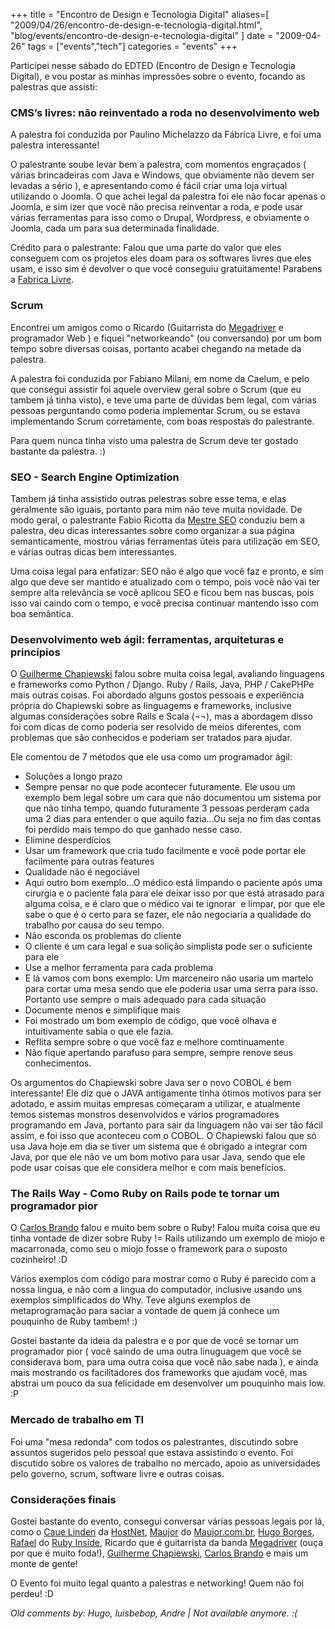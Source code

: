 +++
title = "Encontro de Design e Tecnologia Digital"
aliases=[
  "2009/04/26/encontro-de-design-e-tecnologia-digital.html",
  "blog/events/encontro-de-design-e-tecnologia-digital"
]
date = "2009-04-26"
tags = ["events","tech"]
categories = "events"
+++

Participei nesse sábado do EDTED (Encontro de Design e Tecnologia
Digital), e vou postar as minhas impressões sobre o evento, focando
as palestras que assisti:

### CMS’s livres: não reinventado a roda no desenvolvimento web

A palestra foi conduzida por Paulino Michelazzo da Fábrica Livre, e
foi uma palestra interessante!

O palestrante soube levar bem a palestra, com momentos engraçados (
várias brincadeiras com Java e Windows, que obviamente não devem ser
levadas a sério ), e apresentando como é fácil criar uma loja virtual
utilizando o Joomla. O que achei legal da palestra foi ele não focar
apenas o Joomla, e sim izer que você não precisa reinventar a roda, e
pode usar várias ferramentas para isso como o Drupal, Wordpress, e
obviamente o Joomla, cada um para sua determinada finalidade.

Crédito para o palestrante: Falou que uma parte do valor que eles
conseguem com os projetos eles doam para os softwares livres que eles
usam, e isso sim é devolver o que você conseguiu gratuitamente!
Parabens a [Fabrica Livre](www.fabricalivre.com.br "Fabrica Livre").

### Scrum

Encontrei um amigos como o Ricardo
(Guitarrista do [Megadriver](http://www.megadriver.com.br "Megadriver") e programador
Web ) e fiquei "networkeando" (ou conversando) por um bom tempo sobre
diversas coisas, portanto acabei chegando na metade da palestra.

A palestra foi conduzida por Fabiano Milani, em nome da Caelum, e pelo
que consegui assistir foi aquele overview geral sobre o Scrum (que eu
tambem já tinha visto), e teve uma parte de dúvidas bem legal, com
várias pessoas perguntando como poderia implementar Scrum, ou se
estava implementando Scrum corretamente, com boas respostas do
palestrante.

Para quem nunca tinha visto uma palestra de Scrum deve ter gostado
bastante da palestra. :)

### SEO - Search Engine Optimization

Tambem já tinha assistido outras pelestras sobre esse tema, e elas
geralmente são iguais, portanto para mim não teve muita novidade. De
modo geral, o palestrante Fabio Ricotta da
[Mestre SEO](http://www.mestreseo.com.br/ "Mestre SEO") conduziu bem a
palestra, deu dicas interessantes sobre como organizar a sua página
semanticamente, mostrou várias ferramentas úteis para utilização em
SEO, e várias outras dicas bem interessantes.

Uma coisa legal para enfatizar: SEO não é algo que você faz e pronto,
e sim algo que deve ser mantido e atualizado com o tempo, pois você
não vai ter sempre alta relevância se você aplicou SEO e ficou bem nas
buscas, pois isso vai caindo com o tempo, e você precisa continuar
mantendo isso com boa semântica.

### Desenvolvimento web ágil: ferramentas, arquiteturas e princípios

O [Guilherme Chapiewski](http://twitter.com/gchapiewski "Twitter do Guilherme Chapiewski")
falou sobre muita coisa legal, avaliando linguagens e frameworks como
Python / Django. Ruby / Rails, Java, PHP / CakePHPe mais outras
coisas. Foi abordado alguns gostos pessoais e experiência própria do
Chapiewski sobre as linguagems e frameworks, inclusive algumas
considerações sobre Rails e Scala (¬¬), mas a abordagem disso foi
com dicas de como poderia ser resolvido de meios diferentes, com
problemas que são conhecidos e poderiam ser tratados para ajudar.

Ele comentou de 7 métodos que ele usa como um programador ágil:

* Soluções a longo prazo
* Sempre pensar no que pode acontecer futuramente. Ele usou um exemplo bem legal sobre um cara que não documentou um sistema por que não tinha tempo, quando futuramente 3 pessoas perderam cada uma 2 dias para entender o que aquilo fazia...Ou seja no fim das contas foi perdido mais tempo do que ganhado nesse caso.
* Elimine desperdícios
* Usar um framework que cria tudo facilmente e você pode portar ele facilmente para outras features
* Qualidade não é negociável
* Aqui outro bom exemplo...O médico está limpando o paciente após uma cirurgia e o paciente fala para ele deixar isso por que está atrasado para alguma coisa, e é claro que o médico vai te ignorar  e limpar, por que ele sabe o que é o certo para se fazer, ele não negociaria a qualidade do trabalho por causa do seu tempo.
* Não esconda os problemas do cliente
* O cliente é um cara legal e sua solição simplista pode ser o suficiente para ele
* Use a melhor ferramenta para cada problema
* E lá vamos com bons exemplo: Um marceneiro não usaria um martelo para cortar uma mesa sendo que ele poderia usar uma serra para isso. Portanto use sempre o mais adequado para cada situação
* Documente menos e simplifique mais
* Foi mostrado um bom exemplo de código, que você olhava e intuitivamente sabia o que ele fazia.
* Reflita sempre sobre o que você faz e melhore comtinuamente
* Não fique apertando parafuso para sempre, sempre renove seus conhecimentos.

Os argumentos do Chapiewski sobre Java ser o novo COBOL é bem
interessante! Ele diz que o JAVA antigamente tinha ótimos motivos para
ser adotado, e assim muitas empresas começaram a utilizar, e
atualmente temos sistemas monstros desenvolvidos e vários
programadores programando em Java, portanto para sair da linguagem não
vai ser tão fácil assim, e foi isso que aconteceu com o COBOL. O
Chapiewski falou que só usa Java hoje em dia se tiver um sistema que é
obrigado a integrar com Java, por que ele não ve um bom motivo para
usar Java, sendo que ele pode usar coisas que ele considera melhor e
com mais benefícios.

### The Rails Way - Como Ruby on Rails pode te tornar um programador pior

O [Carlos Brando](http://nomedojogo.com "Blog do Carlos Brando") falou
e muito bem sobre o Ruby! Falou muita coisa que eu tinha vontade de
dizer sobre Ruby != Rails utilizando um exemplo de miojo e
macarronada, como seu o miojo fosse o framework para o suposto
cozinheiro! :D

Vários exemplos com código para mostrar como o Ruby é parecido com a
nossa lingua, e não com a lingua do computador, inclusive usando uns
exemplos simplificados do Why. Teve alguns exemplos de metaprogramação
para saciar a vontade de quem já conhece um pouquinho de Ruby tambem!
:)

Gostei bastante da ideia da palestra e o por que de você se tornar um
programador pior ( você saindo de uma outra linuguagem que você se
considerava bom, para uma outra coisa que você não sabe nada ), e
ainda mais mostrando os facilitadores dos frameworks que ajudam você,
mas abstrai um pouco da sua felicidade em desenvolver um pouquinho
mais low. :P

### Mercado de trabalho em TI

Foi uma "mesa redonda" com todos os palestrantes, discutindo sobre
assuntos sugeridos pelo pessoal que estava assistindo o evento. Foi
discutido sobre os valores de trabalho no mercado, apoio as
universidades pelo governo, scrum, software livre e outras coisas.

### Considerações finais

Gostei bastante do evento, consegui conversar várias pessoas legais
por lá, como o [Caue Linden](http://twitter.com/KaueLinden) da
[HostNet](http://www.hostnet.com.br/ "Site da Hostnet"),
[Maujor](http://twitter.com/maujor "Maujor no Twitter") do
[Maujor.com.br](http://www.maujor.com.br "Maujor, o dinossauro do CSS"),
[Hugo Borges](http://twitter.com/agaelebe "Hugo Borges"),
[Rafael](http://twitter.com/rafaelrosafu "Rafael Rosa") do
[Ruby Inside](http://rubyinside.com.br "Ruby Inside Brasil"), Ricardo que é
guitarrista da banda [Megadriver](http://www.megadriver.com.br "Megadriver")
(ouça por que é muito foda!),
[Guilherme Chapiewski](http://twitter.com/gchapiewski "Twitter do Guilherme Chapiewski"),
[Carlos Brando](http://nomedojogo.com "Blog do Carlos Brando") e mais um monte de gente!

O Evento foi muito legal quanto a palestras e networking! Quem não foi
perdeu! :D



_Old comments by: Hugo, luisbebop, Andre | Not available anymore. :(_
